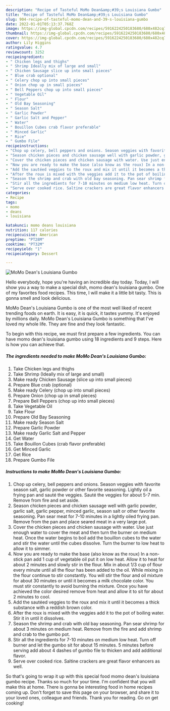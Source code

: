 ```yaml
---
description: "Recipe of Tasteful MoMo Dean&amp;#39;s Louisiana Gumbo"
title: "Recipe of Tasteful MoMo Dean&amp;#39;s Louisiana Gumbo"
slug: 904-recipe-of-tasteful-momo-dean-and-39-s-louisiana-gumbo
date: 2022-01-01T05:13:37.768Z
image: https://img-global.cpcdn.com/recipes/5916224250183680/680x482cq70/momo-deans-louisiana-gumbo-recipe-main-photo.jpg
thumbnail: https://img-global.cpcdn.com/recipes/5916224250183680/680x482cq70/momo-deans-louisiana-gumbo-recipe-main-photo.jpg
cover: https://img-global.cpcdn.com/recipes/5916224250183680/680x482cq70/momo-deans-louisiana-gumbo-recipe-main-photo.jpg
author: Lily Higgins
ratingvalue: 4.7
reviewcount: 3252
recipeingredient:
- " Chicken legs and thighs"
- " Shrimp Ideally mix of large and small"
- " Chicken Sausage slice up into small pieces"
- " Blue crab optional"
- " Celery chop up into small pieces"
- " Onion chop up in small pieces"
- " Bell Peppers chop up into small pieces"
- " Vegetable Oil"
- " Flour"
- " Old Bay Seasoning"
- " Season Salt"
- " Garlic Powder"
- " Garlic Salt and Pepper"
- " Water"
- " Bouillon Cubes crab flavor preferable"
- " Minced Garlic"
- " Rice"
- " Gumbo File"
recipeinstructions:
- "Chop up celery, bell peppers and onions. Season veggies with favorite season salt, garlic powder or other favorite seasoning. Lightly oil a frying pan and sauté the veggies. Sauté the veggies for about 5-7 min. Remove from fire and set aside."
- "Season chicken pieces and chicken sausage well with garlic powder, garlic salt, garlic pepper, minced garlic, season salt or other favorite seasoning. Pan sear meat for 7-10 minutes in a lightly oiled frying pan. Remove from the pan and place seared meat in a very large pot."
- "Cover the chicken pieces and chicken sausage with water. Use just enough water to cover the meat and then turn the burner on medium heat. Once the water begins to boil add the bouillon cubes to the water and stir the water until the cubes dissolve. Turn the burner to low heat to allow it to simmer."
- "Now you are ready to make the base (also know as the roux) In a non-stick pan add 1 cup of vegetable oil put it on low heat. Allow it to heat for about 2 minutes and slowly stir in the flour. Mix in about 1/3 cup of flour every minute until all the flour has been added to the oil. While mixing in the flour continue to stir constantly. You will stir the flour and oil mixture for about 30 minutes or until it becomes a milk chocolate color. You must stir constantly to avoid burning the mixture. Once you have achieved the color desired remove from heat and allow it to sit for about 2 minutes to cool."
- "Add the sautéed veggies to the roux and mix it until it becomes a thick substance with a reddish brown color."
- "After the roux is mixed with the veggies add it to the pot of boiling water. Stir it in until it dissolves."
- "Season the shrimp and crab with old bay seasoning. Pan sear shrimp for about 3 minutes on medium heat. Remove from the fire and add shrimp and crab to the gumbo pot."
- "Stir all the ingredients for 7-10 minutes on medium low heat. Turn off burner and let the gumbo sit for about 15 minutes. 5 minutes before serving add about 4 dashes of gumbo file to thicken and add additional flavor."
- "Serve over cooked rice. Saltine crackers are great flavor enhancers as well."
categories:
- Recipe
tags:
- momo
- deans
- louisiana

katakunci: momo deans louisiana 
nutrition: 117 calories
recipecuisine: American
preptime: "PT28M"
cooktime: "PT32M"
recipeyield: "1"
recipecategory: Dessert

---
```



![MoMo Dean&#39;s Louisiana Gumbo](https://img-global.cpcdn.com/recipes/5916224250183680/680x482cq70/momo-deans-louisiana-gumbo-recipe-main-photo.jpg)

Hello everybody, hope you're having an incredible day today. Today, I will show you a way to make a special dish, momo dean&#39;s louisiana gumbo. One of my favorites food recipes. This time, I will make it a little bit tasty. This is gonna smell and look delicious.



MoMo Dean&#39;s Louisiana Gumbo is one of the most well liked of recent trending foods on earth. It is easy, it is quick, it tastes yummy. It's enjoyed by millions daily. MoMo Dean&#39;s Louisiana Gumbo is something that I've loved my whole life. They are fine and they look fantastic.


To begin with this recipe, we must first prepare a few ingredients. You can have momo dean&#39;s louisiana gumbo using 18 ingredients and 9 steps. Here is how you can achieve that.

<!--inarticleads1-->

##### The ingredients needed to make MoMo Dean&#39;s Louisiana Gumbo:

1. Take  Chicken legs and thighs
1. Take  Shrimp (Ideally mix of large and small)
1. Make ready  Chicken Sausage (slice up into small pieces)
1. Prepare  Blue crab (optional)
1. Make ready  Celery (chop up into small pieces)
1. Prepare  Onion (chop up in small pieces)
1. Prepare  Bell Peppers (chop up into small pieces)
1. Take  Vegetable Oil
1. Take  Flour
1. Prepare  Old Bay Seasoning
1. Make ready  Season Salt
1. Prepare  Garlic Powder
1. Make ready  Garlic Salt and Pepper
1. Get  Water
1. Take  Bouillon Cubes (crab flavor preferable)
1. Get  Minced Garlic
1. Get  Rice
1. Prepare  Gumbo File




<!--inarticleads2-->

##### Instructions to make MoMo Dean&#39;s Louisiana Gumbo:

1. Chop up celery, bell peppers and onions. Season veggies with favorite season salt, garlic powder or other favorite seasoning. Lightly oil a frying pan and sauté the veggies. Sauté the veggies for about 5-7 min. Remove from fire and set aside.
1. Season chicken pieces and chicken sausage well with garlic powder, garlic salt, garlic pepper, minced garlic, season salt or other favorite seasoning. Pan sear meat for 7-10 minutes in a lightly oiled frying pan. Remove from the pan and place seared meat in a very large pot.
1. Cover the chicken pieces and chicken sausage with water. Use just enough water to cover the meat and then turn the burner on medium heat. Once the water begins to boil add the bouillon cubes to the water and stir the water until the cubes dissolve. Turn the burner to low heat to allow it to simmer.
1. Now you are ready to make the base (also know as the roux) In a non-stick pan add 1 cup of vegetable oil put it on low heat. Allow it to heat for about 2 minutes and slowly stir in the flour. Mix in about 1/3 cup of flour every minute until all the flour has been added to the oil. While mixing in the flour continue to stir constantly. You will stir the flour and oil mixture for about 30 minutes or until it becomes a milk chocolate color. You must stir constantly to avoid burning the mixture. Once you have achieved the color desired remove from heat and allow it to sit for about 2 minutes to cool.
1. Add the sautéed veggies to the roux and mix it until it becomes a thick substance with a reddish brown color.
1. After the roux is mixed with the veggies add it to the pot of boiling water. Stir it in until it dissolves.
1. Season the shrimp and crab with old bay seasoning. Pan sear shrimp for about 3 minutes on medium heat. Remove from the fire and add shrimp and crab to the gumbo pot.
1. Stir all the ingredients for 7-10 minutes on medium low heat. Turn off burner and let the gumbo sit for about 15 minutes. 5 minutes before serving add about 4 dashes of gumbo file to thicken and add additional flavor.
1. Serve over cooked rice. Saltine crackers are great flavor enhancers as well.




So that's going to wrap it up with this special food momo dean&#39;s louisiana gumbo recipe. Thanks so much for your time. I'm confident that you will make this at home. There is gonna be interesting food in home recipes coming up. Don't forget to save this page on your browser, and share it to your loved ones, colleague and friends. Thank you for reading. Go on get cooking!

